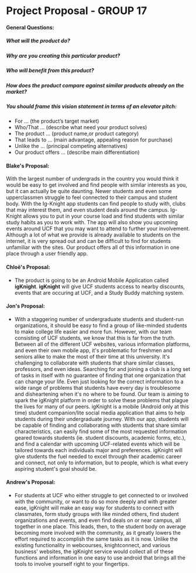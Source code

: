 # Project Proposal - GROUP 17

#### General Questions:
##### What will the product do?
##### Why are you creating this particular product?
##### Who will benefit from this product?
##### How does the product compare against similar products already on the market?
##### You should frame this vision statement in terms of an elevator pitch:

- For ... (the product’s target market)
- Who/That ... (describe what need your product solves)
- The product ... (product name,or product category)
- That leads to ... (main advantage, appealing reason for purchase)
- Unlike the ... (principal competing alternatives)
- Our product offers ... (describe main differentiation)

#### Blake's Proposal:

With the largest number of undergrads in the country you would think it would be easy to get involved and find people with similar interests as you, but it can actually be quite daunting. Newer students and even some upperclassmen struggle to feel connected to their campus and student body. With the Ig-Knight app students can find people to study with, clubs that may interest them, and even student deals around the campus. Ig-Knight allows you to put in your course load and find students with similar study habits as you to work with. The app will also show you upcoming events around UCF that you may want to attend to further your involvement. Although a lot of what we provide is already available to students on the internet, it is very spread out and can be difficult to find for students unfamiliar with the sites. Our product offers all of this information in one place through a user friendly app. 

#### Chloë's Proposal:
- The product is going to be an Android Mobile Application called **igKnight**. **igKnight** will give UCF students access to nearby discounts, events that are occuring at UCF, and a Study Buddy matching system.


#### Jon's Proposal:

- With a staggering number of undergraduate students and student-run organizations, it should be easy to find a group of like-minded students to make college life easier and more fun. However, with our team consisting of UCF students, we know that this is far from the truth. Between all of the different UCF websites, various information platforms, and even their own mobile app, it's problematic for freshmen and seniors alike to make the most of their time at this university. It's challenging to collaborate with students that share similar classes, professors, and even ideas. Searching for and joining a club is a long set of tasks in itself with no guarantee of finding that one organization that can change your life. Even just looking for the correct information to a wide range of problems that students have every day is troublesome and disheartening when it's no where to be found. Our team is aiming to spark the igKnight platform in order to solve these problems that plague the lives for many of our peers. igKnight is a mobile (Android only at this time) student companion/lite social media application that aims to help students during their undergraduate journey. With our app, students will be capable of finding and collaborating with students that share similar characteristics, can easily find some of the most requested information geared towards students (ie. student discounts, academic forms, etc.), and find a calendar with upcoming UCF-related events which will be tailored towards each individuals major and preferences. igKnight will give students the fuel needed to excel through their academic career and connect, not only to information, but to people, which is what every aspiring student's goal should be.

#### Andrew's Proposal:

- For students at UCF who either struggle to get connected to or involved with the community, or want to do so more deeply and with greater ease, igKnight will make an easy way for students to connect with classmates, form study groups with like minded others, find student organizations and events, and even find deals on or near campus, all together in one place. This leads, then, to the student body on average becoming more involved with the community, as it greatly lowers the effort required to accomplish the same tasks as it is now. Unlike the existing functionality in webcourses, knightconnect, and various business' websites, the igKnight service would collect all of these functions and information in one easy to use android that brings all the tools to involve yourself right to your fingertips.




